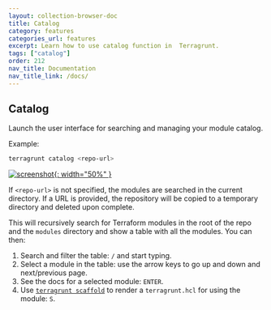 ```yaml
---
layout: collection-browser-doc
title: Catalog
category: features
categories_url: features
excerpt: Learn how to use catalog function in  Terragrunt.
tags: ["catalog"]
order: 212
nav_title: Documentation
nav_title_link: /docs/
---
```


## Catalog

Launch the user interface for searching and managing your module catalog.

Example:

```bash
terragrunt catalog <repo-url>
```

[![screenshot](/assets/img/screenshots/catalog-screenshot.png){: width="50%" }](https://terragrunt.gruntwork.io/assets/img/screenshots/catalog-screenshot.png)

If `<repo-url>` is not specified, the modules are searched in the current directory. If a URL is provided, the repository will be copied to a temporary directory and deleted upon complete.

This will recursively search for Terraform modules in the root of the repo and the `modules` directory and show a table with all the modules. You can then:
1. Search and filter the table: `/` and start typing.
1. Select a module in the table: use the arrow keys to go up and down and next/previous page.
1. See the docs for a selected module: `ENTER`.
1. Use [`terragrunt scaffold`](https://terragrunt.gruntwork.io/docs/features/scaffold/) to render a `terragrunt.hcl` for using the module: `S`.
